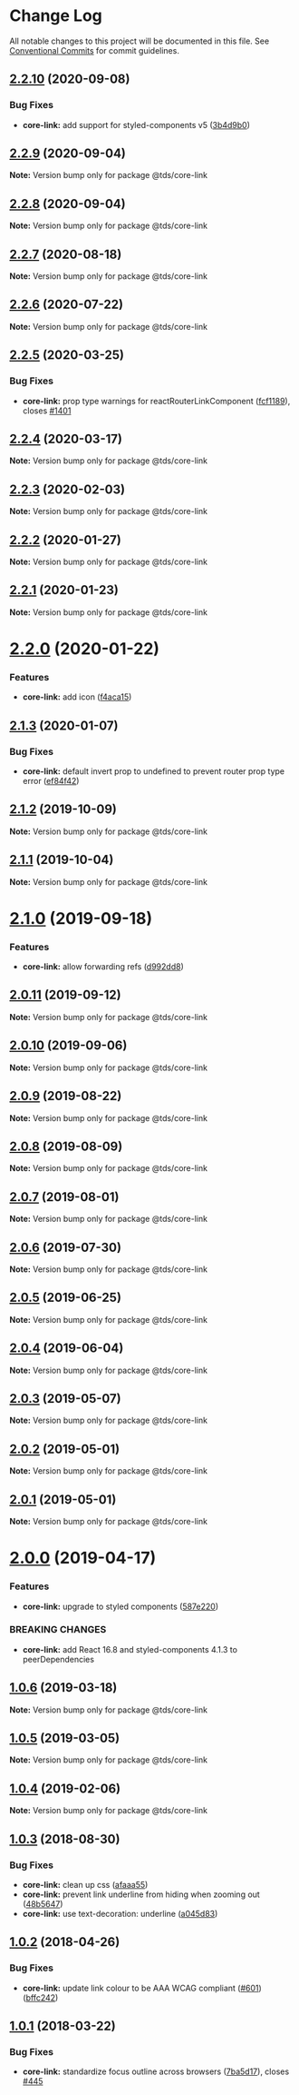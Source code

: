 # Change Log

All notable changes to this project will be documented in this file.
See [Conventional Commits](https://conventionalcommits.org) for commit guidelines.

## [2.2.10](https://github.com/telusdigital/tds/compare/@tds/core-link@2.2.9...@tds/core-link@2.2.10) (2020-09-08)


### Bug Fixes

* **core-link:** add support for styled-components v5 ([3b4d9b0](https://github.com/telusdigital/tds/commit/3b4d9b0012bacd916ddfcca29a76884c1ac0baed))





## [2.2.9](https://github.com/telusdigital/tds/compare/@tds/core-link@2.2.8...@tds/core-link@2.2.9) (2020-09-04)

**Note:** Version bump only for package @tds/core-link





## [2.2.8](https://github.com/telusdigital/tds/compare/@tds/core-link@2.2.7...@tds/core-link@2.2.8) (2020-09-04)

**Note:** Version bump only for package @tds/core-link





## [2.2.7](https://github.com/telusdigital/tds/compare/@tds/core-link@2.2.6...@tds/core-link@2.2.7) (2020-08-18)

**Note:** Version bump only for package @tds/core-link





## [2.2.6](https://github.com/telusdigital/tds/compare/@tds/core-link@2.2.5...@tds/core-link@2.2.6) (2020-07-22)

**Note:** Version bump only for package @tds/core-link





## [2.2.5](https://github.com/telusdigital/tds/compare/@tds/core-link@2.2.4...@tds/core-link@2.2.5) (2020-03-25)


### Bug Fixes

* **core-link:** prop type warnings for reactRouterLinkComponent ([fcf1189](https://github.com/telusdigital/tds/commit/fcf1189827ad37ee3429e970019c87e6783f40b0)), closes [#1401](https://github.com/telusdigital/tds/issues/1401)





## [2.2.4](https://github.com/telusdigital/tds/compare/@tds/core-link@2.2.3...@tds/core-link@2.2.4) (2020-03-17)

**Note:** Version bump only for package @tds/core-link





## [2.2.3](https://github.com/telusdigital/tds/compare/@tds/core-link@2.2.2...@tds/core-link@2.2.3) (2020-02-03)

**Note:** Version bump only for package @tds/core-link





## [2.2.2](https://github.com/telusdigital/tds/compare/@tds/core-link@2.2.1...@tds/core-link@2.2.2) (2020-01-27)

**Note:** Version bump only for package @tds/core-link





## [2.2.1](https://github.com/telusdigital/tds/compare/@tds/core-link@2.2.0...@tds/core-link@2.2.1) (2020-01-23)

**Note:** Version bump only for package @tds/core-link





# [2.2.0](https://github.com/telusdigital/tds/compare/@tds/core-link@2.1.3...@tds/core-link@2.2.0) (2020-01-22)


### Features

* **core-link:** add icon ([f4aca15](https://github.com/telusdigital/tds/commit/f4aca15))





## [2.1.3](https://github.com/telusdigital/tds/compare/@tds/core-link@2.1.2...@tds/core-link@2.1.3) (2020-01-07)


### Bug Fixes

* **core-link:** default invert prop to undefined to prevent router prop type error ([ef84f42](https://github.com/telusdigital/tds/commit/ef84f42))





## [2.1.2](https://github.com/telusdigital/tds/compare/@tds/core-link@2.1.1...@tds/core-link@2.1.2) (2019-10-09)

**Note:** Version bump only for package @tds/core-link





## [2.1.1](https://github.com/telusdigital/tds/compare/@tds/core-link@2.1.0...@tds/core-link@2.1.1) (2019-10-04)

**Note:** Version bump only for package @tds/core-link





# [2.1.0](https://github.com/telusdigital/tds/compare/@tds/core-link@2.0.11...@tds/core-link@2.1.0) (2019-09-18)


### Features

* **core-link:** allow forwarding refs ([d992dd8](https://github.com/telusdigital/tds/commit/d992dd8))





## [2.0.11](https://github.com/telusdigital/tds/compare/@tds/core-link@2.0.10...@tds/core-link@2.0.11) (2019-09-12)

**Note:** Version bump only for package @tds/core-link





## [2.0.10](https://github.com/telusdigital/tds/compare/@tds/core-link@2.0.9...@tds/core-link@2.0.10) (2019-09-06)

**Note:** Version bump only for package @tds/core-link





## [2.0.9](https://github.com/telusdigital/tds/compare/@tds/core-link@2.0.8...@tds/core-link@2.0.9) (2019-08-22)

**Note:** Version bump only for package @tds/core-link





## [2.0.8](https://github.com/telusdigital/tds/compare/@tds/core-link@2.0.7...@tds/core-link@2.0.8) (2019-08-09)

**Note:** Version bump only for package @tds/core-link





## [2.0.7](https://github.com/telusdigital/tds/compare/@tds/core-link@2.0.6...@tds/core-link@2.0.7) (2019-08-01)

**Note:** Version bump only for package @tds/core-link





## [2.0.6](https://github.com/telusdigital/tds/compare/@tds/core-link@2.0.5...@tds/core-link@2.0.6) (2019-07-30)

**Note:** Version bump only for package @tds/core-link





## [2.0.5](https://github.com/telusdigital/tds/compare/@tds/core-link@2.0.4...@tds/core-link@2.0.5) (2019-06-25)

**Note:** Version bump only for package @tds/core-link





## [2.0.4](https://github.com/telusdigital/tds/compare/@tds/core-link@2.0.3...@tds/core-link@2.0.4) (2019-06-04)

**Note:** Version bump only for package @tds/core-link

## [2.0.3](https://github.com/telusdigital/tds/compare/@tds/core-link@2.0.2...@tds/core-link@2.0.3) (2019-05-07)

**Note:** Version bump only for package @tds/core-link

## [2.0.2](https://github.com/telusdigital/tds/compare/@tds/core-link@2.0.1...@tds/core-link@2.0.2) (2019-05-01)

**Note:** Version bump only for package @tds/core-link

## [2.0.1](https://github.com/telusdigital/tds/compare/@tds/core-link@2.0.0...@tds/core-link@2.0.1) (2019-05-01)

**Note:** Version bump only for package @tds/core-link

# [2.0.0](https://github.com/telusdigital/tds/compare/@tds/core-link@1.0.6...@tds/core-link@2.0.0) (2019-04-17)

### Features

- **core-link:** upgrade to styled components ([587e220](https://github.com/telusdigital/tds/commit/587e220))

### BREAKING CHANGES

- **core-link:** add React 16.8 and styled-components 4.1.3 to peerDependencies

## [1.0.6](https://github.com/telusdigital/tds/compare/@tds/core-link@1.0.5...@tds/core-link@1.0.6) (2019-03-18)

**Note:** Version bump only for package @tds/core-link

## [1.0.5](https://github.com/telusdigital/tds/compare/@tds/core-link@1.0.4...@tds/core-link@1.0.5) (2019-03-05)

**Note:** Version bump only for package @tds/core-link

## [1.0.4](https://github.com/telusdigital/tds/compare/@tds/core-link@1.0.3...@tds/core-link@1.0.4) (2019-02-06)

**Note:** Version bump only for package @tds/core-link

<a name="1.0.3"></a>

## [1.0.3](https://github.com/telusdigital/tds/compare/@tds/core-link@1.0.2...@tds/core-link@1.0.3) (2018-08-30)

### Bug Fixes

- **core-link:** clean up css ([afaaa55](https://github.com/telusdigital/tds/commit/afaaa55))
- **core-link:** prevent link underline from hiding when zooming out ([48b5647](https://github.com/telusdigital/tds/commit/48b5647))
- **core-link:** use text-decoration: underline ([a045d83](https://github.com/telusdigital/tds/commit/a045d83))

<a name="1.0.2"></a>

## [1.0.2](https://github.com/telusdigital/tds/compare/@tds/core-link@1.0.1...@tds/core-link@1.0.2) (2018-04-26)

### Bug Fixes

- **core-link:** update link colour to be AAA WCAG compliant ([#601](https://github.com/telusdigital/tds/issues/601)) ([bffc242](https://github.com/telusdigital/tds/commit/bffc242))

<a name="1.0.1"></a>

## [1.0.1](https://github.com/telusdigital/tds/compare/@tds/core-link@1.0.0...@tds/core-link@1.0.1) (2018-03-22)

### Bug Fixes

- **core-link:** standardize focus outline across browsers ([7ba5d17](https://github.com/telusdigital/tds/commit/7ba5d17)), closes [#445](https://github.com/telusdigital/tds/issues/445)
